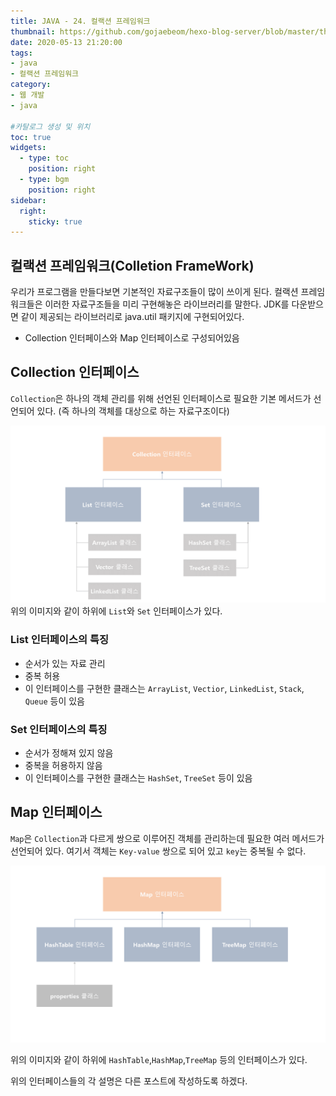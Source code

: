 ```yaml
---
title: JAVA - 24. 컬랙션 프레임워크
thumbnail: https://github.com/gojaebeom/hexo-blog-server/blob/master/themes/icarus/source/images/%EC%9E%90%EB%B0%94/thumbnail.png?raw=true
date: 2020-05-13 21:20:00
tags: 
- java
- 컬랙션 프레임워크
category:
- 웹 개발
- java

#카탈로그 생성 및 위치
toc: true
widgets:
  - type: toc
    position: right
  - type: bgm
    position: right
sidebar:
  right:
    sticky: true
---
```


## 컬랙션 프레임워크(Colletion FrameWork)
우리가 프로그램을 만들다보면 기본적인 자료구조들이 많이 쓰이게 된다.<!-- more --> 컬랙션 프레임워크들은 이러한 자료구조들을 미리 구현해놓은 라이브러리를 말한다. JDK를 다운받으면 같이 제공되는 라이브러리로 java.util 패키지에 구현되어있다. 
- Collection 인터페이스와 Map 인터페이스로 구성되어있음

## Collection 인터페이스
`Collection`은 하나의 객체 관리를 위해 선언된 인터페이스로 필요한 기본 메서드가 선언되어 있다. (즉 하나의 객체를 대상으로 하는 자료구조이다)

![image](https://github.com/gojaebeom/hexo-blog-server/blob/master/themes/icarus/source/images/%EC%9E%90%EB%B0%94/%EC%BD%9C%EB%9E%99%EC%85%98/%EC%8A%AC%EB%9D%BC%EC%9D%B4%EB%93%9C1.PNG?raw=true)
위의 이미지와 같이 하위에 `List`와 `Set` 인터페이스가 있다. 

### List 인터페이스의 특징
- 순서가 있는 자료 관리
- 중복 허용
- 이 인터페이스를 구현한 클래스는 `ArrayList`, `Vectior`, `LinkedList`, `Stack`, `Queue` 등이 있음

### Set 인터페이스의 특징
- 순서가 정해져 있지 않음
- 중복을 허용하지 않음
- 이 인터페이스를 구현한 클래스는 `HashSet`, `TreeSet` 등이 있음

## Map 인터페이스
`Map`은 `Collection`과 다르게 쌍으로 이루어진 객체를 관리하는데 필요한 여러 메서드가 선언되어 있다. 여기서 객체는 `Key-value` 쌍으로 되어 있고 `key`는 중복될 수 없다.

![image](https://github.com/gojaebeom/hexo-blog-server/blob/master/themes/icarus/source/images/%EC%9E%90%EB%B0%94/%EC%BD%9C%EB%9E%99%EC%85%98/%EC%8A%AC%EB%9D%BC%EC%9D%B4%EB%93%9C2.PNG?raw=true)

위의 이미지와 같이 하위에 `HashTable`,`HashMap`,`TreeMap` 등의 인터페이스가 있다. 

위의 인터페이스들의 각 설명은 다른 포스트에 작성하도록 하겠다.
